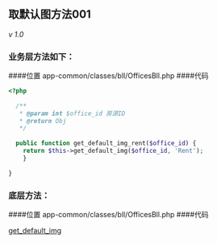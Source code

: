 ## 取默认图方法001

_v 1.0_

### 业务层方法如下：
####位置
app-common/classes/bll/OfficesBll.php
####代码
```php
<?php
  
  /**
   * @param int $office_id 房源ID
   * @return Obj 
   */
   
  public function get_default_img_rent($office_id) {
  	return $this->get_default_img($office_id, 'Rent');
	}
	
}
```

### 底层方法：
####位置
app-common/classes/bll/OfficesBll.php
####代码

[ get_default_img](./office_default_img.md)
